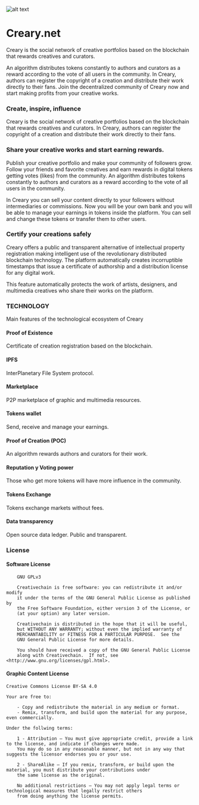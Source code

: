 
![alt text](https://i.imgur.com/kmr8biL.jpg)

# Creary.net

Creary is the social network of creative portfolios based on the blockchain that rewards creatives and curators.

An algorithm distributes tokens constantly to authors and curators as a reward according to the vote of all users in the community. In Creary, authors can register the copyright of a creation and distribute their work directly to their fans.
Join the decentralized community of Creary now and start making profits from your creative works.

### Create, inspire, influence
Creary is the social network of creative portfolios based on the blockchain that rewards creatives and curators. In Creary, authors can register the copyright of a creation and distribute their work directly to their fans.

### Share your creative works and start earning rewards. 
Publish your creative portfolio and make your community of followers grow. Follow your friends and favorite creatives and earn rewards in digital tokens getting votes (likes) from the community. An algorithm distributes tokens constantly to authors and curators as a reward according to the vote of all users in the community.

In Creary you can sell your content directly to your followers without intermediaries or commissions. Now you will be your own bank and you will be able to manage your earnings in tokens inside the platform. You can sell and change these tokens or transfer them to other users.

### Certify your creations safely
Creary offers a public and transparent alternative of intellectual property registration making intelligent use of the revolutionary distributed blockchain technology. The platform automatically creates incorruptible timestamps that issue a certificate of authorship and a distribution license for any digital work.

This feature automatically protects the work of artists, designers, and multimedia creatives who share their works on the platform.

### TECHNOLOGY
Main features of the technological ecosystem of Creary

#### Proof of Existence
Certificate of creation registration based on the blockchain.

#### IPFS 
InterPlanetary File System protocol.

#### Marketplace
P2P marketplace of graphic and multimedia resources.

#### Tokens wallet
Send, receive and manage your earnings.

#### Proof of Creation (POC)
An algorithm rewards authors and curators for their work.

#### Reputation y Voting power
Those who get more tokens will have more influence in the community.

#### Tokens Exchange
Tokens exchange markets without fees.

#### Data transparency
Open source data ledger. Public and transparent.


### License

#### Software License
```
    GNU GPLv3
    
    Creativechain is free software: you can redistribute it and/or modify
    it under the terms of the GNU General Public License as published by
    the Free Software Foundation, either version 3 of the License, or
    (at your option) any later version.

    Creativechain is distributed in the hope that it will be useful,
    but WITHOUT ANY WARRANTY; without even the implied warranty of
    MERCHANTABILITY or FITNESS FOR A PARTICULAR PURPOSE.  See the
    GNU General Public License for more details.

    You should have received a copy of the GNU General Public License
    along with Creativechain.  If not, see <http://www.gnu.org/licenses/gpl.html>.
```

#### Graphic Content License

```
Creative Commons License BY-SA 4.0

Your are free to:

    - Copy and redistribute the material in any medium or format.
    - Remix, transform, and build upon the material for any purpose, even commercially. 
    
Under the follwing terms:

    1 - Attribution — You must give appropriate credit, provide a link to the license, and indicate if changes were made.
    You may do so in any reasonable manner, but not in any way that suggests the licensor endorses you or your use.
     
    2 - ShareAlike — If you remix, transform, or build upon the material, you must distribute your contributions under 
    the same license as the original. 
    
    No additional restrictions — You may not apply legal terms or technological measures that legally restrict others 
    from doing anything the license permits. 
```
